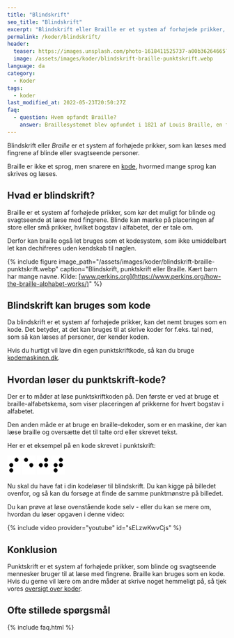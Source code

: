 ```yaml
---
title: "Blindskrift"
seo_title: "Blindskrift"
excerpt: "Blindskrift eller Braille er et system af forhøjede prikker, som kan læses med fingrene af blinde eller svagtseende personer. Braille er ikke et sprog, men snarere en kode, hvormed mange sprog kan skrives og læses."
permalink: /koder/blindskrift/
header:
  teaser: https://images.unsplash.com/photo-1618411525737-a00b36264665?ixlib=rb-1.2.1&ixid=MnwxMjA3fDB8MHxwaG90by1wYWdlfHx8fGVufDB8fHx8&auto=format&fit=crop&h=300&w=400&q=10
  image: /assets/images/koder/blindskrift-braille-punktskrift.webp
language: da
category:
  - Koder
tags:
  - koder
last_modified_at: 2022-05-23T20:50:27Z
faq:
  - question: Hvem opfandt Braille?
    answer: Braillesystemet blev opfundet i 1821 af Louis Braille, en fransk teenager, der blev blind som barn som følge af en øjenskade.
---
```


Blindskrift eller _Braille_ er et system af forhøjede prikker, som kan læses med fingrene af blinde eller svagtseende personer.

Braille er ikke et sprog, men snarere en [kode](/koder/), hvormed mange sprog kan skrives og læses.

## Hvad er blindskrift?

Braille er et system af forhøjede prikker, som kør det muligt for blinde og svagtseende at læse med fingrene. Blinde kan mærke på placeringen af store eller små prikker, hvilket bogstav i alfabetet, der er tale om.

Derfor kan braille også let bruges som et kodesystem, som ikke umiddelbart let kan dechifreres uden kendskab til nøglen.

{% include figure image_path="/assets/images/koder/blindskrift-braille-punktskrift.webp" caption="Blindskrift, punktskrift eller Braille. Kært barn har mange navne. Kilde: [www.perkins.org](https://www.perkins.org/how-the-braille-alphabet-works/)" %}

## Blindskrift kan bruges som kode

Da blindskrift er et system af forhøjede prikker, kan det nemt bruges som en kode. Det betyder, at det kan bruges til at skrive koder for f.eks. tal ned, som så kan læses af personer, der kender koden.

Hvis du hurtigt vil lave din egen punktskriftkode, så kan du bruge [kodemaskinen.dk](https://kodemaskinen.dk).

## Hvordan løser du punktskrift-kode?

Der er to måder at løse punktskriftkoden på. Den første er ved at bruge et braille-alfabetskema, som viser placeringen af prikkerne for hvert bogstav i alfabetet.

Den anden måde er at bruge en braille-dekoder, som er en maskine, der kan læse braille og oversætte det til talte ord eller skrevet tekst.

Her er et eksempel på en kode skrevet i punktskrift:

![](/assets/images/koder/blindskrift/s.png) ![](/assets/images/koder/blindskrift/e.png) ![](/assets/images/koder/blindskrift/j.png) ![](/assets/images/koder/blindskrift/t.png)

Nu skal du have fat i din kodeløser til blindskrift. Du kan kigge på billedet ovenfor, og så kan du forsøge at finde de samme punktmønstre på billedet.

Du kan prøve at løse ovenstående kode selv - eller du kan se mere om, hvordan du løser opgaven i denne video:

{% include video provider="youtube" id="sELzwKwvCjs" %}

## Konklusion

Punktskrift er et system af forhøjede prikker, som blinde og svagtseende mennesker bruger til at læse med fingrene. Braille kan bruges som en kode. Hvis du gerne vil lære om andre måder at skrive noget hemmeligt på, så tjek vores [oversigt over koder](/koder/).

## Ofte stillede spørgsmål

{% include faq.html %}
